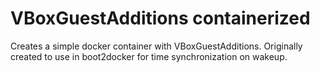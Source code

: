 # VBoxGuestAdditions containerized

Creates a simple docker container with VBoxGuestAdditions.  Originally created
to use in boot2docker for time synchronization on wakeup.
